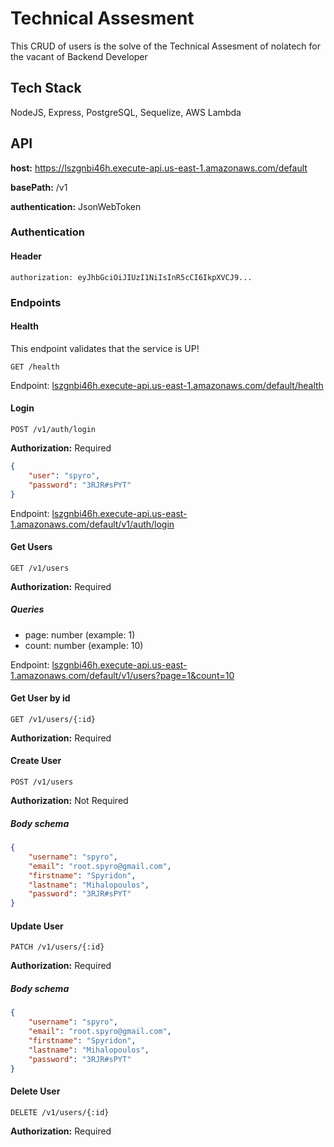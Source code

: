 # Technical Assesment
This CRUD of users is the solve of the Technical Assesment of nolatech for the vacant of Backend Developer

## Tech Stack
NodeJS, Express, PostgreSQL, Sequelize, AWS Lambda

## API
__host:__ https://lszgnbi46h.execute-api.us-east-1.amazonaws.com/default

__basePath:__ /v1

__authentication:__ JsonWebToken 

### Authentication

#### Header
```http
authorization: eyJhbGciOiJIUzI1NiIsInR5cCI6IkpXVCJ9...
```

### Endpoints

#### Health
This endpoint validates that the service is UP!

```http
GET /health
```

Endpoint: [lszgnbi46h.execute-api.us-east-1.amazonaws.com/default/health](https://lszgnbi46h.execute-api.us-east-1.amazonaws.com/default/v1/health)

#### Login 
```http
POST /v1/auth/login
```

__Authorization:__ Required

```json
{
    "user": "spyro",
    "password": "3RJR#sPYT"
}
```

Endpoint: [lszgnbi46h.execute-api.us-east-1.amazonaws.com/default/v1/auth/login](https://lszgnbi46h.execute-api.us-east-1.amazonaws.com/default/v1/auth/login)


#### Get Users
```http
GET /v1/users
```

__Authorization:__ Required

##### Queries 
- page: number (example: 1)
- count: number (example: 10)

Endpoint: [lszgnbi46h.execute-api.us-east-1.amazonaws.com/default/v1/users?page=1&count=10](https://lszgnbi46h.execute-api.us-east-1.amazonaws.com/default/v1/users?page=1&count=10)


#### Get User by id
```http
GET /v1/users/{:id}
```

__Authorization:__ Required


#### Create User
```http
POST /v1/users
```
__Authorization:__ Not Required

##### Body schema
```json
{
    "username": "spyro",
    "email": "root.spyro@gmail.com",
    "firstname": "Spyridon",
    "lastname": "Mihalopoulos",
    "password": "3RJR#sPYT"
}
```

#### Update User
```http
PATCH /v1/users/{:id}
```
__Authorization:__ Required

##### Body schema
```json
{
    "username": "spyro",
    "email": "root.spyro@gmail.com",
    "firstname": "Spyridon",
    "lastname": "Mihalopoulos",
    "password": "3RJR#sPYT"
}
```

#### Delete User
```http
DELETE /v1/users/{:id}
```
__Authorization:__ Required

